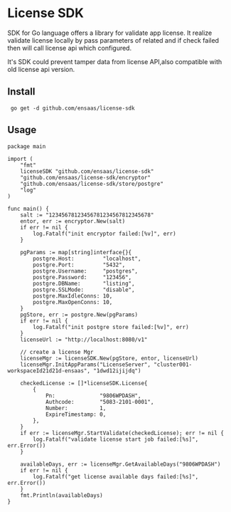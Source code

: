 # License SDK

SDK for Go language offers a library for validate app license. It realize validate license locally by pass parameters of related and 
if check failed then will call license api which configured.

It's SDK could prevent tamper data from license API,also compatible with old license api version.

## Install

```
 go get -d github.com/ensaas/license-sdk
```

## Usage

```
package main

import (
	"fmt"
	licenseSDK "github.com/ensaas/license-sdk"
	"github.com/ensaas/license-sdk/encryptor"
	"github.com/ensaas/license-sdk/store/postgre"
	"log"
)

func main() {
	salt := "12345678123456781234567812345678"
	entor, err := encryptor.New(salt)
	if err != nil {
		log.Fatalf("init encryptor failed:[%v]", err)
	}

	pgParams := map[string]interface{}{
		postgre.Host:         "localhost",
		postgre.Port:         "5432",
		postgre.Username:     "postgres",
		postgre.Password:     "123456",
		postgre.DBName:       "listing",
		postgre.SSLMode:      "disable",
		postgre.MaxIdleConns: 10,
		postgre.MaxOpenConns: 10,
	}
	pgStore, err := postgre.New(pgParams)
	if err != nil {
		log.Fatalf("init postgre store failed:[%v]", err)
	}
	licenseUrl := "http://localhost:8080/v1"

	// create a license Mgr
	licenseMgr := licenseSDK.New(pgStore, entor, licenseUrl)
	licenseMgr.InitAppParams("LicenseServer", "cluster001-workspaceId21d21d-ensaas", "1dwd12ijijdq")

	checkedLicense := []*licenseSDK.License{
		{
			Pn:              "9806WPDASH",
			Authcode:        "5083-2101-0001",
			Number:          1,
			ExpireTimestamp: 0,
		},
	}
	if err := licenseMgr.StartValidate(checkedLicense); err != nil {
		log.Fatalf("validate license start job failed:[%s]", err.Error())
	}

	availableDays, err := licenseMgr.GetAvailableDays("9806WPDASH")
	if err != nil {
		log.Fatalf("get license available days failed:[%s]", err.Error())
	}
	fmt.Println(availableDays)
}
```

